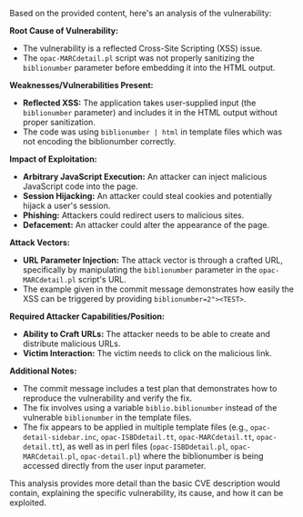 Based on the provided content, here's an analysis of the vulnerability:

**Root Cause of Vulnerability:**

- The vulnerability is a reflected Cross-Site Scripting (XSS) issue.
- The `opac-MARCdetail.pl` script was not properly sanitizing the `biblionumber` parameter before embedding it into the HTML output.

**Weaknesses/Vulnerabilities Present:**

- **Reflected XSS:** The application takes user-supplied input (the `biblionumber` parameter) and includes it in the HTML output without proper sanitization.
- The code was using `biblionumber | html` in template files which was not encoding the biblionumber correctly.

**Impact of Exploitation:**

- **Arbitrary JavaScript Execution:** An attacker can inject malicious JavaScript code into the page.
- **Session Hijacking:** An attacker could steal cookies and potentially hijack a user's session.
- **Phishing:** Attackers could redirect users to malicious sites.
- **Defacement:** An attacker could alter the appearance of the page.

**Attack Vectors:**

- **URL Parameter Injection:** The attack vector is through a crafted URL, specifically by manipulating the `biblionumber` parameter in the `opac-MARCdetail.pl` script's URL.
- The example given in the commit message demonstrates how easily the XSS can be triggered by providing `biblionumber=2"><TEST>`.

**Required Attacker Capabilities/Position:**

- **Ability to Craft URLs:** The attacker needs to be able to create and distribute malicious URLs.
- **Victim Interaction:** The victim needs to click on the malicious link.

**Additional Notes:**

- The commit message includes a test plan that demonstrates how to reproduce the vulnerability and verify the fix.
- The fix involves using a variable `biblio.biblionumber` instead of the vulnerable `biblionumber` in the template files.
- The fix appears to be applied in multiple template files (e.g., `opac-detail-sidebar.inc`, `opac-ISBDdetail.tt`, `opac-MARCdetail.tt`, `opac-detail.tt`), as well as in perl files (`opac-ISBDdetail.pl`, `opac-MARCdetail.pl`, `opac-detail.pl`) where the biblionumber is being accessed directly from the user input parameter.

This analysis provides more detail than the basic CVE description would contain, explaining the specific vulnerability, its cause, and how it can be exploited.